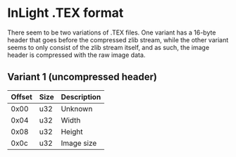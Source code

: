 # InLight .TEX format

There seem to be two variations of .TEX files. One variant has a 16-byte header that goes before the compressed zlib stream, while the other variant seems to only consist of the zlib stream itself, and as such, the image header is compressed with the raw image data.

## Variant 1 (uncompressed header)

| Offset | Size | Description |
| ------ | ---- | ----------- |
| 0x00 | u32 | Unknown |
| 0x04 | u32 | Width |
| 0x08 | u32 | Height |
| 0x0c | u32 | Image size |
